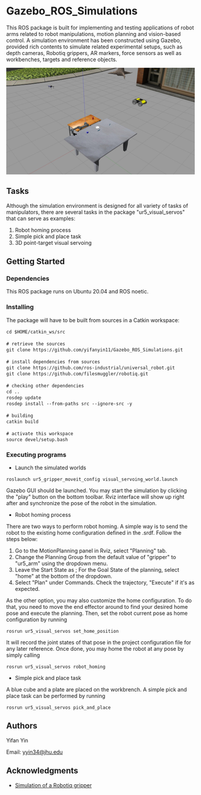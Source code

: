 # Gazebo_ROS_Simulations
This ROS package is built for implementing and testing applications of robot arms related to robot manipulations, motion planning and vision-based control. A simulation environment has been constructed using Gazebo, provided rich contents to simulate related experimental setups, such as depth cameras, Robotiq grippers, AR markers, force sensors as well as workbenches, targets and reference objects.

![alt text](https://github.com/yifanyin11/Gazebo_ROS_Simulations/blob/main/repo_data/example.jpg?raw=true)

## Tasks
Although the simulation environment is designed for all variety of tasks of manipulators, there are several tasks in the package "ur5_visual_servos" that can serve as examples:

1. Robot homing process
2. Simple pick and place task
3. 3D point-target visual servoing

## Getting Started

### Dependencies

This ROS package runs on Ubuntu 20.04 and ROS noetic.

### Installing

The package will have to be built from sources in a Catkin workspace:
```
cd $HOME/catkin_ws/src

# retrieve the sources
git clone https://github.com/yifanyin11/Gazebo_ROS_Simulations.git

# install dependencies from sources
git clone https://github.com/ros-industrial/universal_robot.git
git clone https://github.com/filesmuggler/robotiq.git

# checking other dependencies
cd ..
rosdep update
rosdep install --from-paths src --ignore-src -y

# building
catkin build

# activate this workspace
source devel/setup.bash
```

### Executing programs

* Launch the simulated worlds
```
roslaunch ur5_gripper_moveit_config visual_servoing_world.launch
```
Gazebo GUI should be launched. You may start the simulation by clicking the "play" button on the bottom toolbar. Rviz interface will show up right after and synchronize the pose of the robot in the simulation.

* Robot homing process

There are two ways to perform robot homing. A simple way is to send the robot to the existing home configuration defined in the .srdf. Follow the steps below:

1. Go to the MotionPlanning panel in Rviz, select "Planning" tab.
2. Change the Planning Group from the default value of "gripper" to "ur5_arm" using the dropdown menu.
3. Leave the Start State as <current>; For the Goal State of the planning, select "home" at the bottom of the dropdown. 
4. Select "Plan" under Commands. Check the trajectory, "Execute" if it's as expected.
  
As the other option, you may also customize the home configuration. To do that, you need to move the end effector around to find your desired home pose and execute the planning. Then, set the robot current pose as home configuration by running
```
rosrun ur5_visual_servos set_home_position
```
It will record the joint states of that pose in the project configuration file for any later reference. Once done, you may home the robot at any pose by simply calling
```
rosrun ur5_visual_servos robot_homing
```

* Simple pick and place task

A blue cube and a plate are placed on the workbrench. A simple pick and place task can be performed by running

```
rosrun ur5_visual_servos pick_and_place
```

## Authors

Yifan Yin

Email: [yyin34@jhu.edu](yyin34@jhu.edu)

## Acknowledgments

* [Simulation of a Robotiq gripper](https://github.com/filesmuggler/robotiq)

